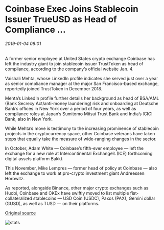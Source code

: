 # Coinbase Exec Joins Stablecoin Issuer TrueUSD as Head of Compliance ...

###### 2019-01-04 08:01

A former senior employee at United States crypto exchange Coinbase has left the industry giant to join stablecoin issuer TrustToken as head of compliance, according to the company’s official website Jan. 4.

Vaishali Mehta, whose LinkedIn profile indicates she served just over a year as senior compliance manager at the major San Francisco-based exchange, reportedly joined TrustToken in December 2018.

Mehta’s LinkedIn profile further details her background as head of BSA/AML (Bank Secrecy Act/anti-money laundering) risk and onboarding at Deutsche Bank’s offices in New York over a period of four years, as well as compliance roles at Japan’s Sumitomo Mitsui Trust Bank and India’s ICICI Bank, also in New York.

While Mehta’s move is testimony to the increasing prominence of stablecoin projects in the cryptocurrency space, other Coinbase veterans have taken steps that equally take the measure of wide-ranging changes in the sector.

In October, Adam White — Coinbase’s fifth-ever employee — left the exchange for a new role at Intercontinental Exchange’s (ICE) forthcoming digital assets platform Bakkt.

This November, Mike Lempres — former head of policy at Coinbase — also left the exchange to work at pro-crypto investment giant Andreessen Horowitz.

As reported, alongside Binance, other major crypto exchanges such as Huobi, Coinbase and OKEx have swiftly moved to list multiple fiat-collateralized stablecoins — USD Coin (USDC), Paxos (PAX), Gemini dollar (GUSD), as well as TUSD — on their platforms.

[Original source](https://cointelegraph.com/news/coinbase-exec-joins-stablecoin-issuer-trueusd-as-head-of-compliance)

![stats](https://c.statcounter.com/11760860/0/a89fa40b/1/ "stats")